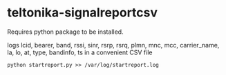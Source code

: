 # teltonika-signalreportcsv

Requires python package to be installed.

logs lcid, bearer, band, rssi, sinr, rsrp, rsrq, plmn, mnc, mcc, carrier_name, la, lo, at, type, bandinfo, ts in a convenient CSV file
```
python startreport.py >> /var/log/startreport.log
```
